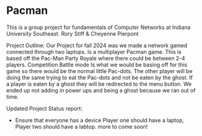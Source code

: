 # Pacman
This is a group project for fundamentals of Computer Networks at Indiana University Southeast. Rory Stiff & Cheyenne Pierpont

Project Outline: Our Project for fall 2024 was we made a network gamed connected through two laptops. Is a multiplayer Pacman game. This is based off the Pac-Man Party Royale where there could be
between 2-4 players. Competition Battle mode Is what we would be basing off for this game so
there would be the normal little Pac-dots. The other player will be doing the same trying to eat the Pac-dots and not be eaten by the ghost. If a player is eaten by a ghost they will be redirected to the menu button. We ended up not adding in power ups and being a ghost because we ran out of time. 

  

Updated Project Status report:
- Ensure that everyone has a device Player one should have a laptop, Player two
should have a labtop. more to come soon!
